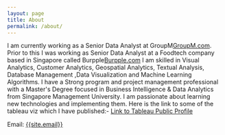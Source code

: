 ```yaml
---
layout: page
title: About
permalink: /about/
---
```

<p>
I am currently working as a Senior Data Analyst at GroupM<a href="https://www.groupm.com/" target="_blank">GroupM.com</a>. Prior to this I was working as Senior Data Analyst at a Foodtech company based in Singapore called Burpple<a href="https://www.burpple.com/sg" target="_blank">Burpple.com</a> I am skilled in Visual Analytics, Customer Analytics, Geospatial Analytics, Textual Analysis, Database Management ,Data Visualization and Machine Learning Algorithms. I have a Strong program and project management professional with a Master's Degree focused in Business Intelligence & Data Analytics from Singapore Management University. I am passionate about learning new technologies and implementing them. Here is the link to some of the tableau viz which I have published:- <a href="https://public.tableau.com/profile/shreyansh.shivam#!/" target="_blank"> Link to Tableau Public Profile</a>
</p>

Email: <a href="mailto:{{site.email}}?Subject=From Blog Site:">{{site.email}}</a>



